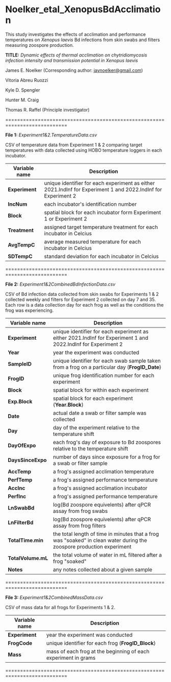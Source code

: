 # Noelker_etal_XenopusBdAcclimation
This study investigates the effects of acclimation and performance temperatures on _Xenopus laevis_ Bd infections from skin swabs and filters measuring zoospore production.

**TITLE:** _Dynamic effects of thermal acclimation on chytridiomycosis infection intensity and transmission potential in Xenopus laevis_

James E. Noelker (Corresponding author: jaynoelker@gmail.com)

Vitoria Abreu Ruozzi

Kyle D. Spengler

Hunter M. Craig

Thomas R. Raffel (Principle investigator)

===========================================================================

**File 1:** _Experiment1&2.TemperatureData.csv_

CSV of temperature data from Experiment 1 & 2 comparing target temperatures with data collected using HOBO temperature loggers in each incubator.

| Variable name | Description |
| --- | --- |
| **Experiment** | unique identifier for each experiment as either 2021.IndInf for Experiment 1 and 2022.IndInf for Experiment 2 |
| **IncNum** | each incubator's identification number |
| **Block** | spatial block for each incubator form Experiment 1 or Experiment 2 |
| **Treatment** | assigned target temperature treatment for each incubator in Celcius |
| **AvgTempC** | average measured temperature for each incubator in Celcius |
| **SDTempC** | standard deviation for each incubator in Celcius |

===========================================================================

**File 2:** _Experiment1&2CombinedBdInfectionData.csv_

CSV of Bd infection data collected from skin swabs for Experiments 1 & 2 collected weekly and filters for Experiment 2 collected on day 7 and 35. Each row is a data collection day for each frog as well as the conditions the frog was experiencing.

| Variable name | Description |
| --- | --- |
| **Experiment** | unique identifier for each experiment as either 2021.IndInf for Experiment 1 and 2022.IndInf for Experiment 2 |
| **Year** | year the experiment was conducted |
| **SampleID** | unique identifier for each swab sample taken from a frog on a particular day (**FrogID_Date**) |
| **FrogID** | unique frog identification number for each experiment |
| **Block** | spatial block for within each experiment |
| **Exp.Block** | spatial block for each experiment (**Year.Block**) |
| **Date** | actual date a swab or filter sample was collected |
| **Day** | day of the experiment relative to the temperature shift |
| **DayOfExpo** | each frog's day of exposure to Bd zoospores relative to the temperature shift |
| **DaysSinceExpo** | number of days since exposure for a frog for a swab or filter sample |
| **AccTemp** | a frog's assigned acclimation temperature |
| **PerfTemp** | a frog's assigned performance temperature |
| **AccInc** | a frog's assigned acclimation incubator |
| **PerfInc** | a frog's assigned performance temperature |
| **LnSwabBd** | 	log(Bd zoospore equivelents) after qPCR assay from frog swabs |
| **LnFilterBd** | 	log(Bd zoospore equivelents) after qPCR assay from frog filters |
| **TotalTime.min** | the total length of time in minutes that a frog was "soaked" in clean water during the zoospore production experiment |
| **TotalVolume.mL** | the total volume of water in mL filtered after a frog "soaked" |
| **Notes** | any notes collected about a given sample |

===========================================================================

**File 3:** _Experiment1&2CombinedMassData.csv_

CSV of mass data for all frogs for Experiments 1 & 2.

| Variable name | Description |
| --- | --- |
| **Experiment** | year the experiment was conducted |
| **FrogCode** | unique identifier for each frog (**FrogID_Block**) |
| **Mass** | mass of each frog at the beginning of each experiment in grams |

===========================================================================
